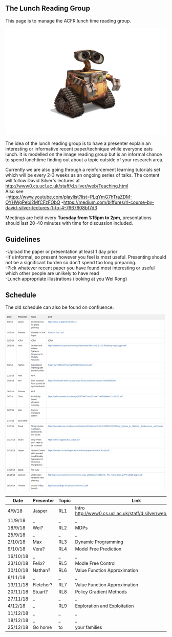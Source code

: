 ## The Lunch Reading Group

This page is to manage the ACFR lunch time reading group. 

![Image](walle.jpg)

The idea of the lunch reading group is to have a presenter explain an interesting or informative recent paper/technique while everyone eats lunch. It is modelled on the image reading group but is an informal chance to spend lunchtime finding out about a topic outside of your research area.

Currently we are also going through a reinforcement learning tutorials set which will be every 2-3 weeks as an ongoing series of talks. The content will follow David Silver's lectures at http://www0.cs.ucl.ac.uk/staff/d.silver/web/Teaching.html  
Also see  
-https://www.youtube.com/playlist?list=PLqYmG7hTraZDM-OYHWgPebj2MfCFzFObQ
-https://medium.com/biffures/rl-course-by-david-silver-lectures-1-to-4-7667608bf7d3

Meetings are held every **Tuesday from 1:15pm to 2pm**, presentations should last 20-40 minutes with time for discussion included.

## Guidelines
-Upload the paper or presentation at least 1 day prior  
-It's informal, so present however you feel is most useful. Presenting should not be a significant burden so don't spend too long preparing.  
-Pick whatever recent paper you have found most interesting or useful which other people are unlikely to have read  
-Lunch appropriate illustrations (looking at you Wei Rong)  

## Schedule

The old schedule can also be found on confluence.

![Image](old_schedule.png)

| Date  | Presenter | Topic | Link |
| ------------- | ------------- | ------------- | ------------- |
| 4/9/18 | Jasper | RL1 | Intro http://www0.cs.ucl.ac.uk/staff/d.silver/web/Teaching.html |
| 11/9/18 | _ | _ | _ |
| 18/9/18 | Wei? | RL2 | MDPs |
| 25/9/18 | _ | _ | _ |
| 2/10/18 | Max | RL3 | Dynamic Programming |
| 9/10/18 | Vera? | RL4 | Model Free Prediction |
| 16/10/18 | _ | _ | _ |
| 23/10/18 | Felix? | RL5 | Modle Free Control |
| 30/10/18 | Nathan? | RL6 | Value Function Approximation |
| 6/11/18 | _ | _ | _ |
| 13/11/18 | Fletcher? | RL7 | Value Function Approximation |
| 20/11/18 | Stuart? | RL8 | Policy Gradient Methods |
| 27/11/18 | _ | _ | _ |
| 4/12/18 | _ | RL9 | Exploration and Exploitation |
| 11/12/18 | _ | _ | _ |
| 18/12/18 | _ | _ | _ |
| 25/12/18 | Go home | to | your families |
